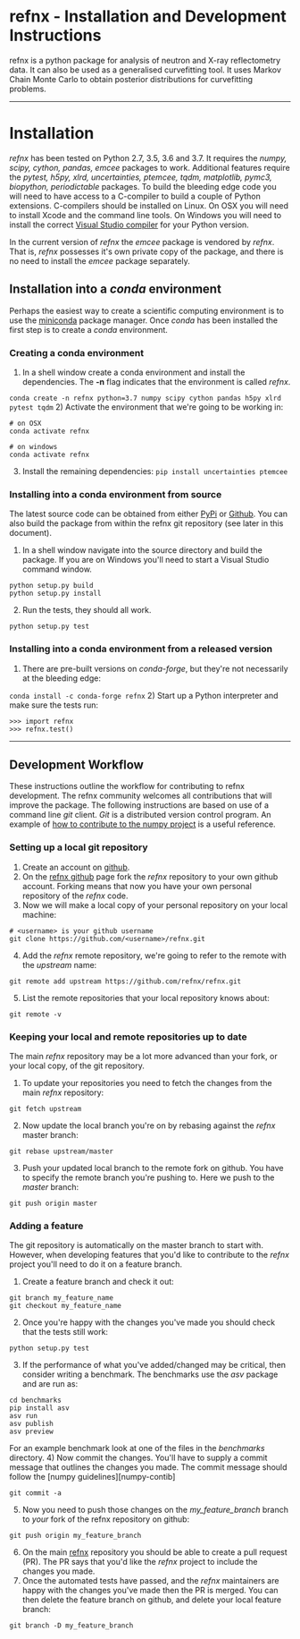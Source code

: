 # refnx - Installation and Development Instructions

refnx is a python package for analysis of neutron and X-ray reflectometry data.
It can also be used as a generalised curvefitting tool. It uses Markov Chain
Monte Carlo to obtain posterior distributions for curvefitting problems.

--------------
# Installation

*refnx* has been tested on Python 2.7, 3.5, 3.6 and 3.7. It requires the *numpy,
scipy, cython, pandas, emcee* packages to work. Additional features require the
*pytest, h5py, xlrd, uncertainties, ptemcee, tqdm, matplotlib, pymc3, biopython,
periodictable* packages. To build the bleeding edge code you will need to have 
access to a C-compiler to build a couple of Python extensions. C-compilers should 
be installed on Linux. On OSX you will need to install Xcode and the command line 
tools. On Windows you will need to install the correct 
[Visual Studio compiler][Visual-studio-compiler] for your Python version.

In the current version of *refnx* the *emcee* package is vendored by *refnx*. That
is, *refnx* possesses it's own private copy of the package, and there is no need to
install the *emcee* package separately.

## Installation into a *conda* environment

Perhaps the easiest way to create a scientific computing environment is to use the
[miniconda][miniconda] package manager. Once *conda* has been installed the first
step is to create a *conda* environment.

### Creating a conda environment
 
  1) In a shell window create a conda environment and install the dependencies. The **-n** flag indicates that the environment is called *refnx*.
  
  ```conda create -n refnx python=3.7 numpy scipy cython pandas h5py xlrd pytest tqdm```
  2) Activate the environment that we're going to be working in:
  
  ```
  # on OSX
  conda activate refnx

  # on windows  
  conda activate refnx
  ```
  3) Install the remaining dependencies:
  ```pip install uncertainties ptemcee```
 
### Installing into a conda environment from source

 The latest source code can be obtained from either [PyPi][PyPi] or [Github][github-refnx]. You can also build the package from within the refnx git repository (see later in this document).
  1) In a shell window navigate into the source directory and build the package. If you are on Windows you'll need to start a Visual Studio command window.
  ```
  python setup.py build
  python setup.py install
  ```
  2) Run the tests, they should all work.
  ```
  python setup.py test
  ```

### Installing into a conda environment from a released version

  1) There are pre-built versions on *conda-forge*, but they're not necessarily at the bleeding edge:
  
  ```conda install -c conda-forge refnx```
  2) Start up a Python interpreter and make sure the tests run:
  ```
  >>> import refnx
  >>> refnx.test()
  ```
 
-----------------------
## Development Workflow
 
These instructions outline the workflow for contributing to refnx development.
The refnx community welcomes all contributions that will improve the package.
The following instructions are based on use of a command line *git* client.
*Git* is a distributed version control program. An example of [how to contribute to the numpy project][numpy-contrib]
is a useful reference.

### Setting up a local git repository 
  1) Create an account on [github](https://github.com/).
  2) On the [refnx github][github-refnx] page fork the *refnx* repository to your own github account. Forking means that now you have your own personal repository of the *refnx* code.
  3) Now we will make a local copy of your personal repository on your local machine:
  ```
  # <username> is your github username
  git clone https://github.com/<username>/refnx.git
  ```
  4) Add the *refnx* remote repository, we're going to refer to the remote with the *upstream* name:
  ```
  git remote add upstream https://github.com/refnx/refnx.git
  ```
  5) List the remote repositories that your local repository knows about:
  ```
  git remote -v
  ```

### Keeping your local and remote repositories up to date
The main *refnx* repository may be a lot more advanced than your fork, or your local copy, of the git repository. 
  1) To update your repositories you need to fetch the changes from the main *refnx* repository:
  ```
  git fetch upstream
  ```
  2) Now update the local branch you're on by rebasing against the *refnx* master branch:
  ```
  git rebase upstream/master
  ```
  3) Push your updated local branch to the remote fork on github. You have to specify the remote branch you're pushing to. Here we push to the *master* branch:
  ```
  git push origin master
  ```

### Adding a feature
The git repository is automatically on the master branch to start with. However,
when developing features that you'd like to contribute to the *refnx* project
you'll need to do it on a feature branch.

  1) Create a feature branch and check it out:
  ```
  git branch my_feature_name
  git checkout my_feature_name
  ```
  2) Once you're happy with the changes you've made you should check that the tests still work:
  ```
  python setup.py test
  ```
  3) If the performance of what you've added/changed may be critical, then consider writing a benchmark. The benchmarks use
  the *asv* package and are run as:
  ```
  cd benchmarks
  pip install asv
  asv run
  asv publish
  asv preview
  ```
  For an example benchmark look at one of the files in the *benchmarks* directory.
  4) Now commit the changes. You'll have to supply a commit message that outlines the changes you made. The commit message should follow the [numpy guidelines][numpy-contib]
  ```
  git commit -a
  ```
  5) Now you need to push those changes on the *my_feature_branch* branch to *your* fork of the refnx repository on github:
  ```
  git push origin my_feature_branch
  ```
  6) On the main [refnx][github-refnx] repository you should be able to create a pull request (PR). The PR says that you'd like the *refnx* project to include the changes you made.
  7) Once the automated tests have passed, and the *refnx* maintainers are happy with the changes you've made then the PR is merged. You can then delete the feature branch on github, and delete your local feature branch:
  ```
  git branch -D my_feature_branch
  ```

   [PyPi]: <https://pypi.python.org/pypi/refnx>
   [github-refnx]: <https://github.com/refnx/refnx>
   [Visual-studio-compiler]: <https://wiki.python.org/moin/WindowsCompilers>
   [miniconda]: <https://conda.io/docs/install/quick.html>
   [numpy-contrib]: <https://docs.scipy.org/doc/numpy/dev/>